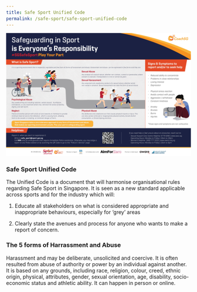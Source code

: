 ```yaml
---
title: Safe Sport Unified Code
permalink: /safe-sport/safe-sport-unified-code
---
```

![Alt text for image on Isomer site](/images/Safeguarding%20in%20Sport%20is%20Everyone%20Responsibility.jpeg)


### Safe Sport Unified Code

The Unified Code is a document that will harmonise organisational rules regarding Safe Sport in Singapore. It is
seen as a new standard applicable across sports
and for the industry which will:

1. Educate all stakeholders on what is
considered appropriate and inappropriate
behaviours, especially for ‘grey’ areas

2. Clearly state the avenues and process for
anyone who wants to make a report of
concern.



### The 5 forms of Harrassment and Abuse

Harassment and may be deliberate, unsolicited and coercive. It is often resulted from abuse of authority or power by an individual against another. It is based on any grounds, including race, religion, colour, creed, ethnic origin, physical, attributes, gender, sexual orientation, age, disability, socio-economic status and athletic ability. It can happen in person or online.